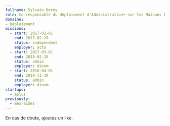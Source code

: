 ```yaml
---
fullname: Sylvain Dermy
role: Co-responsable du déploiement d'Administration+ sur les Maisons France Service
domaine:
- Déploiement
missions:
  - start: 2017-02-01
    end: 2017-02-28
    status: independent
    employer: octo
  - start: 2017-03-01
    end: 2018-02-28
    status: admin
    employer: dinum
  - start: 2018-04-01
    end: 2019-11-30
    status: admin
    employer: dinum
startups:
  - aplus
previously:
  - mes-aides
---
```


En cas de doute, ajoutez un like.

